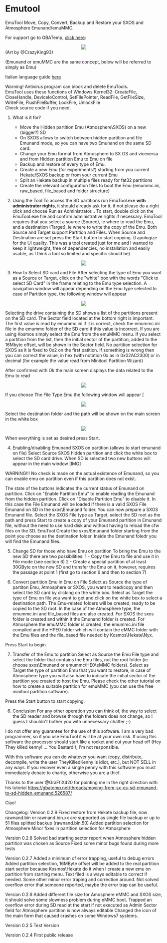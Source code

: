 # Emutool
EmuTool
Move, Copy, Convert, Backup and Restore your SXOS and Atmosphere Emunand/emuMMC.

For support go to GBATemp, <a href="https://gbatemp.net/threads/emutool-move-partition-emu-on-another-sd-switch-emu-type-on-sxos-and-more.550756/">click here</a>: 

<center><img src="https://gbatemp.net/attachments/upload_2019-11-18_20-25-34-png.187157/" /></center>
(Art by @CrazyKing93)

(Emunand or emuMMC are the same concept, below will be referred to simply as Emu)

Italian language guide <a href="https://graph.org/EmuTools-migrazione-backup-e-dintorni-per-la-tua-emuMMC-eo-Emunand-10-21">here</a>

Warning!
Antivirus program can block and delete EmuTools.<br />
EmuTool uses these functions of Windows Kernel32: CreateFile, CloseHandle, DeviceIoControl, SetFilePointer, ReadFile, GetFileSize, WriteFile, FlushFileBuffer, LockFile, UnlockFile<br />
Check source code if you need.
<br />

1. What is it for?

    - Move the Hidden partition Emu (Atmosphere\SXOS) on a new (bigger?) SD
	- On SXOS allows to switch between hidden partition and file Emunand mode, so you can have two Emunand on the same SD card.
	- Change your Emu format from Atmosphere to SX OS and viceversa and from Hidden partition Emu to Emu on file
	- Backup and restore of every type of Emu.
	- Create a new Emu (for experiments?) starting from you current Hekate/SXOS backup or from your current Emu
	- Split an Hekate backup in multiple files ready for fat32 partitions
	- Create the relevant configuration files to boot the Emu (emummc.ini, raw_based, file_based and folder structure)


2. Using the Tool
To access the SD partitions run EmuTool.exe <strong>with administrator rights</strong>, it should already ask for it, if not please do a right click and choose Run as Administrator...
To start, double click on the EmuTool.exe file and confirm administrative rights if necessary.
EmuTool requires that you select a source (Source), ie where to read the Emu, and a destination (Target), ie where to write the copy of the Emu.
Both Source and Target support Partition and Files.
When Source and Destination are set press the Start button to start copying.
(I apologize for the UI quality. This was a tool created just for me and I wanted to keep it lightweight, free of dependencies, no installation and easily usable, as I think a tool so limited and specific should be)
<center><img src="https://telegra.ph/file/fefd4f169c294b50ab045.png"></center>


3. How to Select SD card and File
After selecting the type of Emu you want as a Source or Target, click on the "white" box with the words "Click to select SD Card" in the frame relating to the Emu type selection.
A navigation window will appear depending on the Emu type selected
In case of Partition type, the following window will appear
<center><img src="https://telegra.ph/file/2f2820ee5df6c9f967084.png"></center>

Selecting the drive containing the SD shows a list of the partitions present on the SD card.
The Sector field located at the bottom right is important.
The first value is read by emummc.ini if it is correct, check the emummc.ini file in the emummc folder of the SD card if this value is incorrect. If you are using Kosmos simply select the Emu from the emuMMC menu.
If you select a partition from the list, then the initial sector of the partition, added to the 16Mbyte offset, will be shown in the Sector field.
No partition selection for SXOS as it is fixed to 0x2 on the first patition.
If something is wrong then you can correct the value, in hex (with notation 0x as in 0x02AC2300) or in decimal (for example the value read from Minitool Partition Wizard)

After confirmed with Ok the main screen displays the data related to the Emu to read
<center><img src="https://telegra.ph/file/2ddc5984d870dcf2e91c2.png"></center>

If you choose The File Type Emu the following window will appear
[<center><img src="https://telegra.ph/file/8332cd2bcd1ae3168afb9.png"></center>

Select the destination folder and the path will be shown on the main screen in the white box
<center><img src="https://telegra.ph/file/d50f510cc9fecee6194f1.png"></center>

When everything is set as desired press Start.

4. Enabling/disabling Emunand SXOS on partition (allows to start emunand on file)
Select Source SXOS hidden partition and click the white box to select the SD card drive. When SD is selected two new buttons will appear in the main window
[IMG]

WARNING!!!
No check is made on the actual existence of Emunand, so you can enable emu on partition even if this partition does not exist.

The state of the buttons indicates the current status of Emunand on partition.
Click on "Enable Partition Emu" to enable reading the Emunand from the hidden partition.
Click on "Disable Partition Emu" to disable it. In this case the File Emunand will be loaded if there is a valid SXOS File Emunand on SD in the sxos\Emunand folder.
You can now prepare a SXOS Emunand file.
Select the SXOS File type as Target, select the SD root as the path and press Start to create a copy of your Emunand partition in Emunand file, without the need to use hard disk and without having to reload the cfw files on the SD.
EmuTool Create the sxos/Emunand folder starting from the point you choose as the destination folder. Inside the Emunand foledr you will find the Emunand files.


5. Change SD for those who have Emu on partition
To bring the Emu to the new SD there are two possibilities:
1 - Copy the Emu to file and use it in File mode (see section 6)
2 - Create a special partition of at least 30GByte on the new SD and transfer the Emu on it, however, requires the passage at point 1 (first go to section 6 and then to section 7)

6. Convert partition Emu in Emu on File
Select as Source the type of partiton Emu, Atmosphere or SXOS, you want to read/copy and then select the SD card by clicking on the white box.
Select as Target the type of Emu on file you want to get and click on the white box to select a destination path.
The Emu-related folders will be created, ready to be copied to the SD root. In the case of the Atmosphere type, the emummc.ini and file_based files are also created.
For SXOS the sxos folder is created and within it the Emunand folder is created. For Atmosphere the emuMMC folder is created, the emummc.ini file compiled and the HPE0 folder which will contain the eMMC folder with the Emu files and the file_based file needed by Kosmos\Hekate\Nyx.

Press Start to begin.

7. Transfer of the Emu to partition
Select as Source the Emu File type and select the folder that contains the Emu files, not the root folder (ie choose sxos\Emunand or emummc\HE0\eMMC folders).
Select as Target the type of partition Emu that you want to restore, in case of Atmosphere type you will also have to indicate the initial sector of the partition you created to host the Emu. Please check the other tutorial on how to create a suitable partition for emuMMC (you can use the free minitool partition software).

Press the Start button to start copying.

6. Conclusion
For any other operation you can think of, the way to select the SD reader and browse through the folders does not change, so I guess I shouldn't bother you with unnecessary chatter ;-)

I do not offer any guarantee for the use of this software. I am a very bad programmer, so if you use EmuTool it will be at your own risk.
If using this software the processor should start like a rocket and cut your head off (Hey They killed kenny! ... You Bastard!), I'm not responsible.

With this software you can do whatever you want (copy, distribute, decompile, write the user TheyKilledKenny is idiot, etc.), but NOT SELL in any ways. If you recover even a single penny with this software you must immediately donate to charity, otherwise you are a thief.


Thanks to the user @GraFfiX420 for pointing me in the right direction with his tutorial
https://gbatemp.net/threads/moving-from-sx-os-sd-emunand-to-sd-hidden_emunand.526587/


Ciao!



Changelog:
Version 0.2.9
Fixed restore from Hekate backup file, now rawnand.bin or rawnand.bin.xx are supported as single file backup or up to 51 files splitted backup (rawnand.bin.50)
Added partition selection for Atmosphere
Minor fixes in partition selection for Atmosphere

Version 0.2.8
Solved bad starting sector report when Atmosphere hidden partition was chosen as Source
Fixed some minor bugs found during more tests

Version 0.2.7
Added a minimum of error trapping, useful to debug errors
Added partition selection, 16MByte offset will be added to the real partition start sector because Kosmos\Hekate do it when I create a new emu on partition from starting menu. Text filed is always editable to correct if needed.
Some other minor error traping and correction around.
Not solved overflow error that someone reported, maybe the error trap can be useful.

Version 0.2.6
Added different file size for Amosphere eMMC and SXOS size, it should solve some slowness problem during eMMC boot.
Trapped an overflow error during SD read at the start if not executed as Admin
Sector field for Atmosphere partition is now always editable
Changed the icon of the main form that caused crashes on some Windows7 systems.

Version 0.2.5
Test Version

Version 0.2.4
First public release
